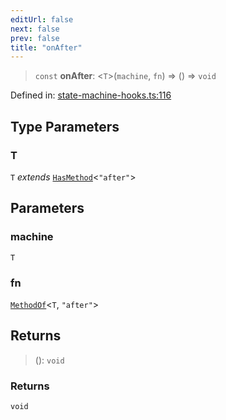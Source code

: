 ```yaml
---
editUrl: false
next: false
prev: false
title: "onAfter"
---
```


> `const` **onAfter**: \<`T`\>(`machine`, `fn`) => () => `void`

Defined in: [state-machine-hooks.ts:116](https://github.com/WinstonFassett/matchina/blob/2d22b2187dda803854f54b63fe09d04bd833387d/src/state-machine-hooks.ts#L116)

## Type Parameters

### T

`T` *extends* [`HasMethod`](/docs/src/content/docs/reference/type-aliases/hasmethod/)\<`"after"`\>

## Parameters

### machine

`T`

### fn

[`MethodOf`](/docs/src/content/docs/reference/type-aliases/methodof/)\<`T`, `"after"`\>

## Returns

> (): `void`

### Returns

`void`
